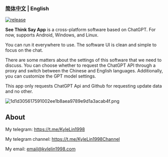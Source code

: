 
### [简体中文](./README.md) | English

[![release](https://img.shields.io/github/v/release/kylelin1998/See-Think-Say-App)](https://github.com/kylelin1998/See-Think-Say-App/releases/latest)

**See Think Say App** is a cross-platform software based on ChatGPT. For now, supports Android, Windows, and Linux. 

You can run it everywhere to use. The software UI is clean and simple to focus on the chat.

There are some matters about the settings of this software that we need to discuss. You can choose whether to request the ChatGPT API through a proxy and switch between the Chinese and English languages. Additionally, you can customize the GPT model settings.

This app only requests ChatGPT Api and Github for requesting update data and no other.

![1d1d305617591002ee1b8aea9789e9d1a3acab4f.png](https://openimg.kylelin1998.com/img/1d1d305617591002ee1b8aea9789e9d1a3acab4f.png)

## About
My telegram: https://t.me/KyleLin1998

My telegram channel: https://t.me/KyleLin1998Channel

My email: email@kylelin1998.com
